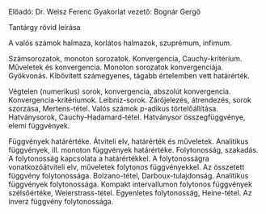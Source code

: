 Előadó: Dr. Weisz Ferenc
Gyakorlat vezető: Bognár Gergő

Tantárgy rövid leírása

A valós számok halmaza, korlátos halmazok, szuprémum, infimum.

Számsorozatok, monoton sorozatok.  Konvergencia, Cauchy-kritérium. Műveletek és konvergencia. Monoton sorozatok konvergenciája. Gyökvonás. Kibővített számegyenes, tágabb értelemben vett határérték.

Végtelen (numerikus) sorok, konvergencia, abszolút konvergencia. Konvergencia-kritériumok. Leibniz-sorok. Zárójelezés, átrendezés, sorok szorzása, Mertens-tétel. Valós számok p-adikus törtelőállítása. Hatványsorok, Cauchy-Hadamard-tétel. Hatványsor összegfüggvénye, elemi függvények.

Függvények határértéke. Átviteli elv, határérték és műveletek. Analitikus függvények, ill. monoton függvények határértéke. Folytonosság, szakadás. A folytonosság kapcsolata a határértékkel. A folytonosságra vonatkozóátviteli elv, műveletek folytonos függvényekkel. Az összetett függvény folytonossága. Bolzano-tétel, Darboux-tulajdonság. Analitikus függvények folytonossága. Kompakt intervallumon folytonos függvények szélsőértéke, Weierstrass-tétel. Egyenletes folytonosság, Heine-tétel. Az inverz függvény folytonossága.